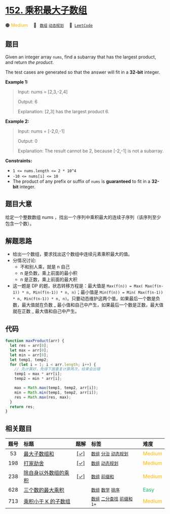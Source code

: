 # [152. 乘积最大子数组](https://leetcode.com/problems/maximum-product-subarray)

🟠 <font color=#ffb800>Medium</font>&emsp; 🔖&ensp; [`数组`](/outline/tag/array.md) [`动态规划`](/outline/tag/dynamic-programming.md)&emsp; 🔗&ensp;[`LeetCode`](https://leetcode.com/problems/maximum-product-subarray)

## 题目

Given an integer array `nums`, find a subarray that has the largest product,
and return _the product_.

The test cases are generated so that the answer will fit in a **32-bit**
integer.

**Example 1:**

> Input: nums = [2,3,-2,4]
>
> Output: 6
>
> Explanation: [2,3] has the largest product 6.

**Example 2:**

> Input: nums = [-2,0,-1]
>
> Output: 0
>
> Explanation: The result cannot be 2, because [-2,-1] is not a subarray.

**Constraints:**

- `1 <= nums.length <= 2 * 10^4`
- `-10 <= nums[i] <= 10`
- The product of any prefix or suffix of `nums` is **guaranteed** to fit in a **32-bit** integer.

## 题目大意

给定一个整数数组 nums ，找出一个序列中乘积最大的连续子序列（该序列至少包含一个数）。

## 解题思路

- 给出一个数组，要求找出这个数组中连续元素乘积最大的值。
- 分情况讨论:
  - 不和别人乘，就是 n 自己
  - n 是负数，乘上前面的最小积
  - n 是正数，乘上前面的最大积
- 这一题是 DP 的题，状态转移方程是：最大值是 `Max(f(n)) = Max( Max(f(n-1)) * n, Min(f(n-1)) * n, n)`；最小值是 `Min(f(n)) = Min( Max(f(n-1)) * n, Min(f(n-1)) * n, n)`。只要动态维护这两个值，如果最后一个数是负数，最大值就在负数 _ 最小值和自己中产生，如果最后一个数是正数，最大值就在正数 _ 最大值和自己中产生。

## 代码

```javascript
function maxProduct(arr) {
  let res = arr[0];
  let max = arr[0];
  let min = arr[0];
  let temp1, temp2;
  for (let i = 1; i < arr.length; i++) {
    // 先计算好，免得下面重复计算两次，结果会出错
    temp1 = max * arr[i];
    temp2 = min * arr[i];

    max = Math.max(temp1, temp2, arr[i]);
    min = Math.min(temp1, temp2, arr[i]);
    res = Math.max(res, max);
  }
  return res;
}
```

## 相关题目

<!-- prettier-ignore -->
| 题号 | 标题 | 题解 | 标签 | 难度 |
| :------: | :------ | :------: | :------ | :------ |
| 53 | [最大子数组和](https://leetcode.com/problems/maximum-subarray) | [[✓]](/problem/0053.md) |  [`数组`](/outline/tag/array.md) [`分治`](/outline/tag/divide-and-conquer.md) [`动态规划`](/outline/tag/dynamic-programming.md) | <font color=#ffb800>Medium</font> |
| 198 | [打家劫舍](https://leetcode.com/problems/house-robber) | [[✓]](/problem/0198.md) |  [`数组`](/outline/tag/array.md) [`动态规划`](/outline/tag/dynamic-programming.md) | <font color=#ffb800>Medium</font> |
| 238 | [除自身以外数组的乘积](https://leetcode.com/problems/product-of-array-except-self) | [[✓]](/problem/0238.md) |  [`数组`](/outline/tag/array.md) [`前缀和`](/outline/tag/prefix-sum.md) | <font color=#ffb800>Medium</font> |
| 628 | [三个数的最大乘积](https://leetcode.com/problems/maximum-product-of-three-numbers) |  |  [`数组`](/outline/tag/array.md) [`数学`](/outline/tag/math.md) [`排序`](/outline/tag/sorting.md) | <font color=#15bd66>Easy</font> |
| 713 | [乘积小于 K 的子数组](https://leetcode.com/problems/subarray-product-less-than-k) |  |  [`数组`](/outline/tag/array.md) [`二分查找`](/outline/tag/binary-search.md) [`前缀和`](/outline/tag/prefix-sum.md) `1+` | <font color=#ffb800>Medium</font> |

<style>
.blue {
    background-color: #096dd9;
    padding: 0.25rem 0.5rem;
    margin: 0;
    font-size: 0.85em;
    border-radius: 3px;
    color: white;
    font-weight: 500;
}
table th:first-of-type { width: 10%; }
table th:nth-of-type(2) { width: 35%; }
table th:nth-of-type(3) { width: 10%; }
table th:nth-of-type(4) { width: 35%; }
table th:nth-of-type(5) { width: 10%; }
</style>
